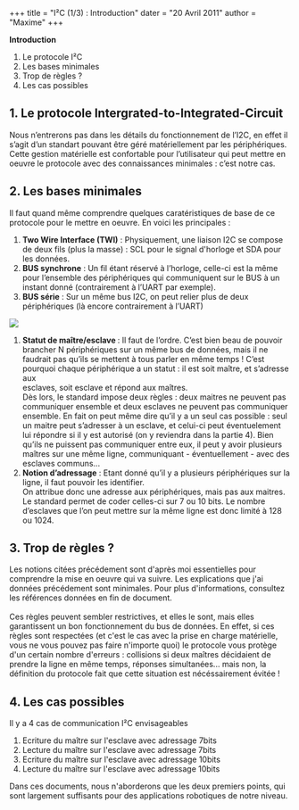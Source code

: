 +++
title = "I²C (1/3) : Introduction"
dater = "20 Avril 2011"
author = "Maxime"
+++

<p>
	<strong>Introduction</strong></p>
<ol>
	<li>
		Le protocole I&sup2;C</li>
	<li>
		Les bases minimales</li>
	<li>
		Trop de r&egrave;gles ?</li>
	<li>
		Les cas possibles</li>
</ol>
<h2>
	1. Le protocole Intergrated-to-Integrated-Circuit</h2>
<p>
	Nous n&rsquo;entrerons pas dans les d&eacute;tails du fonctionnement de l&rsquo;I2C, en effet il s&rsquo;agit d&rsquo;un standart pouvant &ecirc;tre g&eacute;r&eacute; mat&eacute;riellement par les p&eacute;riph&eacute;riques. Cette gestion mat&eacute;rielle est confortable pour l&rsquo;utilisateur qui peut mettre en oeuvre le protocole avec des connaissances minimales : c&rsquo;est notre cas.</p>
<h2>
	2. Les bases minimales</h2>
<p>
	Il faut quand m&ecirc;me comprendre quelques carat&eacute;ristiques de base de ce protocole pour le mettre en oeuvre. En voici les principales :</p>
<ol type="disc">
	<li>
		<strong>Two Wire Interface (TWI)</strong> : Physiquement, une liaison I2C se compose de deux fils (plus la masse) : SCL pour le signal d&#39;horloge et SDA pour les donn&eacute;es.</li>
	<li>
		<strong>BUS synchrone</strong> : Un fil &eacute;tant r&eacute;serv&eacute; &agrave; l&rsquo;horloge, celle-ci est la m&ecirc;me pour l&rsquo;ensemble des p&eacute;riph&eacute;riques qui communiquent sur le BUS &agrave; un instant donn&eacute; (contrairement &agrave; l&rsquo;UART par exemple).</li>
	<li>
		<strong>BUS s&eacute;rie</strong> : Sur un m&ecirc;me bus I2C, on peut relier plus de deux p&eacute;riph&eacute;riques (l&agrave; encore contrairement &agrave; l&rsquo;UART)</li>
</ol>
<p>
	<img src="/img/articles/i2c1.png" /></p>
<ol type="disc">
	<li>
		<strong>Statut de ma&icirc;tre/esclave </strong>: Il faut de l&rsquo;ordre. C&rsquo;est bien beau de pouvoir brancher N p&eacute;riph&eacute;riques sur un m&ecirc;me bus de donn&eacute;es, mais il ne faudrait pas qu&rsquo;ils se mettent &agrave; tous parler en m&ecirc;me temps ! C&rsquo;est pourquoi chaque p&eacute;riph&eacute;rique a un statut : il est soit ma&icirc;tre, et s&rsquo;adresse aux<br />
		esclaves, soit esclave et r&eacute;pond aux ma&icirc;tres.<br />
		D&egrave;s lors, le standard impose deux r&egrave;gles : deux maitres ne peuvent pas communiquer ensemble et deux esclaves ne peuvent pas communiquer ensemble. En fait on peut m&ecirc;me dire qu&rsquo;il y a un seul cas possible : seul un maitre peut s&rsquo;adresser &agrave; un esclave, et celui-ci peut &eacute;ventuelement lui r&eacute;pondre si il y est autoris&eacute; (on y reviendra dans la partie 4). Bien qu&rsquo;ils ne puissent pas communiquer entre eux, il peut y avoir plusieurs ma&icirc;tres sur une m&ecirc;me ligne, communiquant - &eacute;ventuellement - avec des esclaves communs...</li>
	<li>
		<strong>Notion d&rsquo;adressage</strong> : Etant donn&eacute; qu&rsquo;il y a plusieurs p&eacute;riph&eacute;riques sur la ligne, il faut pouvoir les identifier.<br />
		On attribue donc une adresse aux p&eacute;riph&eacute;riques, mais pas aux maitres. Le standard permet de coder celles-ci sur 7 ou 10 bits. Le nombre d&rsquo;esclaves que l&rsquo;on peut mettre sur la m&ecirc;me ligne est donc limit&eacute; &agrave; 128 ou 1024.</li>
</ol>
<h2>
	3. Trop de r&egrave;gles ?</h2>
<p>
	Les notions cit&eacute;es pr&eacute;c&eacute;dement sont d&#39;apr&egrave;s moi essentielles pour comprendre la mise en oeuvre qui va suivre. Les explications que j&#39;ai donn&eacute;es pr&eacute;c&eacute;dement sont minimales. Pour plus d&#39;informations, consultez les r&eacute;f&eacute;rences donn&eacute;es en fin de document.<br />
	<br />
	Ces r&egrave;gles peuvent sembler restrictives, et elles le sont, mais elles garantissent un bon fonctionnement du bus de donn&eacute;es. En effet, si ces r&egrave;gles sont respect&eacute;es (et c&#39;est le cas avec la prise en charge mat&eacute;rielle, vous ne vous pouvez pas faire n&#39;importe quoi) le protocole vous prot&egrave;ge d&#39;un certain nombre d&#39;erreurs : collisions si deux ma&icirc;tres d&eacute;cidaient de prendre la ligne en m&ecirc;me temps, r&eacute;ponses simultan&eacute;es... mais non, la d&eacute;finition du protocole fait que cette situation est n&eacute;c&eacute;ssairement &eacute;vit&eacute;e !</p>
<h2>
	4. Les cas possibles</h2>
<p>
	Il y a 4 cas de communication I&sup2;C envisageables</p>
<ol type="disc">
	<li>
		Ecriture du ma&icirc;tre sur l&#39;esclave avec adressage 7bits</li>
	<li>
		Lecture du ma&icirc;tre sur l&#39;esclave avec adressage 7bits</li>
	<li>
		Ecriture du ma&icirc;tre sur l&#39;esclave avec adressage 10bits</li>
	<li>
		Lecture du ma&icirc;tre sur l&#39;esclave avec adressage 10bits</li>
</ol>
<p>
	Dans ces documents, nous n&#39;aborderons que les deux premiers points, qui sont largement suffisants pour des applications robotiques de notre niveau.<br />
	&nbsp;</p>
